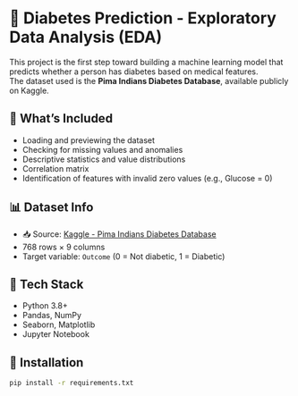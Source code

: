 # 🔬 Diabetes Prediction - Exploratory Data Analysis (EDA)

This project is the first step toward building a machine learning model that predicts whether a person has diabetes based on medical features.  
The dataset used is the **Pima Indians Diabetes Database**, available publicly on Kaggle.



## 🧪 What’s Included
- Loading and previewing the dataset
- Checking for missing values and anomalies
- Descriptive statistics and value distributions
- Correlation matrix
- Identification of features with invalid zero values (e.g., Glucose = 0)

## 📊 Dataset Info
- 📥 Source: [Kaggle - Pima Indians Diabetes Database](https://www.kaggle.com/datasets/uciml/pima-indians-diabetes-database)
- 768 rows × 9 columns
- Target variable: `Outcome` (0 = Not diabetic, 1 = Diabetic)

## 🧰 Tech Stack
- Python 3.8+
- Pandas, NumPy
- Seaborn, Matplotlib
- Jupyter Notebook

## 🚀 Installation
```bash
pip install -r requirements.txt
